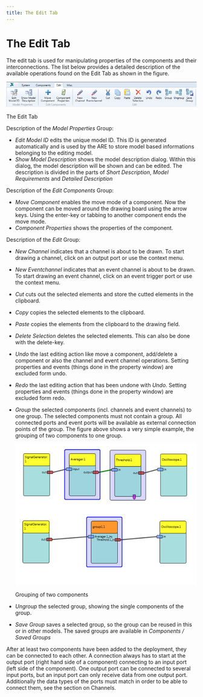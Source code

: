 ```yaml
---
title: The Edit Tab
--- 
```


# The Edit Tab

The edit tab is used for manipulating properties of the components and their interconnections. The list below provides a detailed description of the available operations found on the Edit Tab as shown in the figure.

![Screenshot: The edit tab](./img/edit_tab.png "Screenshot: The edit tab")

The Edit Tab

Description of the _Model Properties_ Group:

*   _Edit Model ID_ edits the unique model ID. This ID is generated automatically and is used by the ARE to store model based informations belonging to the editing model.
*   _Show Model Description_ shows the model description dialog. Within this dialog, the model description will be shown and can be edited. The description is divided in the parts of _Short Description_, _Model Requirements_ and _Detailed Description_

Description of the _Edit Components_ Group:

*   _Move Component_ enables the move mode of a component. Now the component can be moved around the drawing board using the arrow keys. Using the enter-key or tabbing to another component ends the move mode.
*   _Component Properties_ shows the properties of the component.

Description of the _Edit_ Group:

*   _New Channel_ indicates that a channel is about to be drawn. To start drawing a channel, click on an output port or use the context menu.
*   _New Eventchannel_ indicates that an event channel is about to be drawn. To start drawing an event channel, click on an event trigger port or use the context menu.
*   _Cut_ cuts out the selected elements and store the cutted elements in the clipboard.
*   _Copy_ copies the selected elements to the clipboard.
*   _Paste_ copies the elements from the clipboard to the drawing field.
*   _Delete Selection_ deletes the selected elements. This can also be done with the delete-key.
*   _Undo_ the last editing action like move a component, add/delete a component or also the channel and event channel operations. Setting properties and events (things done in the property window) are excluded form undo.
*   _Redo_ the last editing action that has been undone with _Undo_. Setting properties and events (things done in the property window) are excluded form redo.
*   _Group_ the selected components (incl. channels and event channels) to one group. The selected components must not contain a group. All connected ports and event ports will be available as external connection points of the group. The figure above shows a very simple example, the grouping of two components to one group.
    
    ![Grouping of two components](./img/group1.png "Grouping of two components")
    
    Grouping of two components
    
*   _Ungroup_ the selected group, showing the single components of the group.
*   _Save Group_ saves a selected group, so the group can be reused in this or in other models. The saved groups are available in _Components / Saved Groups_

After at least two components have been added to the deployment, they can be connected to each other. A connection always has to start at the output port (right hand side of a component) connecting to an input port (left side of the component). One output port can be connected to several input ports, but an input port can only receive data from one output port. Additionally the data types of the ports must match in order to be able to connect them, see the section on Channels.